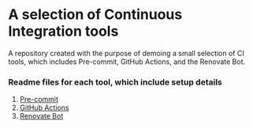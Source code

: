 # A selection of Continuous Integration tools
A repository created with the purpose of demoing a small selection of CI tools, which includes Pre-commit, GitHub Actions, and the Renovate Bot.


### Readme files for each tool, which include setup details
1. [Pre-commit](docs/pre-commit.md)
2. [GitHub Actions](docs/github-actions.md)
3. [Renovate Bot](docs/renovate-bot.md)
